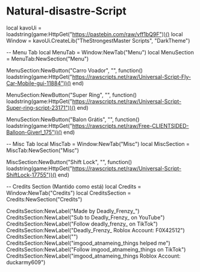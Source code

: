 # Natural-disastre-Script

local kavoUi = loadstring(game:HttpGet("https://pastebin.com/raw/vff1bQ9F"))()
local Window = kavoUi.CreateLib("TheStrongestMaster Scripts", "DarkTheme")

-- Menu Tab
local MenuTab = Window:NewTab("Menu")
local MenuSection = MenuTab:NewSection("Menu")

MenuSection:NewButton("Carro Voador", "", function()
    loadstring(game:HttpGet("https://rawscripts.net/raw/Universal-Script-Fly-Car-Mobile-gui-11884"))()
end)

MenuSection:NewButton("Super Ring", "", function()
    loadstring(game:HttpGet("https://rawscripts.net/raw/Universal-Script-Super-ring-script-23171"))()
end)

MenuSection:NewButton("Balon Grátis", "", function()
    loadstring(game:HttpGet("https://rawscripts.net/raw/Free-CLIENTSIDED-Balloon-Giver!_175"))()
end)

-- Misc Tab
local MiscTab = Window:NewTab("Misc")
local MiscSection = MiscTab:NewSection("Misc")

MiscSection:NewButton("Shift Lock", "", function()
    loadstring(game:HttpGet("https://rawscripts.net/raw/Universal-Script-ShiftLock-17755"))()
end)

-- Credits Section (Mantido como está)
local Credits = Window:NewTab("Credits")
local CreditsSection = Credits:NewSection("Credits")

CreditsSection:NewLabel("Made by Deadly_Frenzy_")
CreditsSection:NewLabel("Sub to Deadly_Frenzy_ on YouTube")
CreditsSection:NewLabel("Follow deadly_frenzy_ on TikTok")
CreditsSection:NewLabel("Deadly_Frenzy_ Roblox Account: F0X42512")
CreditsSection:NewLabel("")
CreditsSection:NewLabel("imgood_atnameing_things helped me")
CreditsSection:NewLabel("Follow imgood_atnameing_things on TikTok")
CreditsSection:NewLabel("imgood_atnameing_things Roblox Account: duckarmy609")
